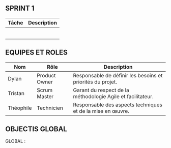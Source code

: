 ## SPRINT 1

| **Tâche**                     | **Description**                                                                                   |
|-------------------------------|---------------------------------------------------------------------------------------------------|
|    |                                        |
|       |          |
|      |         |
|     |                                   |
|      |                                     |
|      |                                    |

## EQUIPES ET ROLES 

| **Nom**          | **Rôle**          | **Description**                                     |
|-------------------|-------------------|-----------------------------------------------------|
| Dylan | Product Owner   | Responsable de définir les besoins et priorités du projet. |
| Tristan | Scrum Master  | Garant du respect de la méthodologie Agile et facilitateur. |
| Théophile | Technicien  | Responsable des aspects techniques et de la mise en œuvre. |

## OBJECTIS GLOBAL 

GLOBAL :



